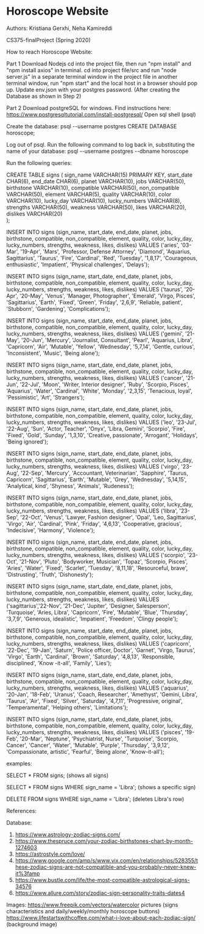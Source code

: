 # Horoscope Website

Authors: Kristiana Gerxhi, Neha Kamireddi

CS375-finalProject (Spring 2020) 

How to reach Horoscope Website:

Part 1
Download Nodejs
cd into the project file, then run "npm install" and "npm install axios" in terminal.
cd into project file/src and run "node server.js" in a separate terminal window
in the project file in another terminal window, run "npm start" and the local host in a browser should pop up.
Update env.json with your postgres password. (After creating the Database as shown in Step 2)


Part 2 
Download postgreSQL for windows. Find instructions here: https://www.postgresqltutorial.com/install-postgresql/
Open sql shell (psql)

Create the database:
psql --username postgres
CREATE DATABASE horoscope;

Log out of psql. Run the following command to log back in, substituting the name of your database:
psql --username postgres --dbname horoscope

Run the following queries:

CREATE TABLE signs (
    sign_name VARCHAR(15) PRIMARY KEY,
    start_date CHAR(6),
    end_date CHAR(6),
    planet VARCHAR(10),
    jobs VARCHAR(50),
    birthstone VARCHAR(10),
    compatible VARCHAR(50),
    non_compatible VARCHAR(50),
    element VARCHAR(5),
    quality VARCHAR(10),
    color VARCHAR(10),
    lucky_day VARCHAR(10),
    lucky_numbers VARCHAR(8),
    strengths VARCHAR(50),
    weakness VARCHAR(50),
    likes VARCHAR(20),
    dislikes VARCHAR(20)     
   );

INSERT INTO signs (sign_name, start_date, end_date, planet, jobs, birthstone, compatible, non_compatible, element, quality, color, lucky_day, lucky_numbers, strengths, weakness, likes, dislikes) VALUES ('aries', '03-Mar', '19-Apr', 'Mars',	'Professor, Defense Attorney', 'Diamond', 'Aquarius, Sagittarius', 'Taurus', 'Fire', 'Cardinal', 'Red', 'Tuesday', '1,8,17', 'Courageous, enthusiastic', 'Impatient', 'Physical challenges', 'Delays');

INSERT INTO signs (sign_name, start_date, end_date, planet, jobs, birthstone, compatible, non_compatible, element, quality, color, lucky_day, lucky_numbers, strengths, weakness, likes, dislikes) VALUES ('taurus', '20-Apr', '20-May', 'Venus', 'Manager, Photographer', 'Emerald', 'Virgo, Pisces', 'Sagittarius', 'Earth', 'Fixed', 'Green', 'Friday', '2,6,9', 'Reliable, patient', 'Stubborn', 'Gardening', 'Complications'); 

INSERT INTO signs (sign_name, start_date, end_date, planet, jobs, birthstone, compatible, non_compatible, element, quality, color, lucky_day, lucky_numbers, strengths, weakness, likes, dislikes) VALUES ('gemini', '21-May', '20-Jun', 'Mercury', 'Journalist, Consultant', 'Pearl', 'Aquarius, Libra', 'Capricorn', 'Air', 'Mutable', 'Yellow', 'Wednesday', '5,7,14', 'Gentle, curious', 'Inconsistent', 'Music', 'Being alone');

INSERT INTO signs (sign_name, start_date, end_date, planet, jobs, birthstone, compatible, non_compatible, element, quality, color, lucky_day, lucky_numbers, strengths, weakness, likes, dislikes) VALUES ('cancer', '21-Jun', '22-Jul', 'Moon', 'Writer, Interior designer', 'Ruby', 'Scorpio, Pisces', 'Aquarius', 'Water', 'Cardinal', 'White', 'Monday', '2,3,15', 'Tenacious, loyal', 'Pessimistic', 'Art', 'Strangers');

INSERT INTO signs (sign_name, start_date, end_date, planet, jobs, birthstone, compatible, non_compatible, element, quality, color, lucky_day, lucky_numbers, strengths, weakness, likes, dislikes) VALUES ('leo', '23-Jul', '22-Aug', 'Sun', 'Actor, Teacher', 'Onyx', 'Libra, Gemini', 'Scorpio', 'Fire', 'Fixed', 'Gold', 'Sunday', '1,3,10', 'Creative, passionate', 'Arrogant', 'Holidays', 'Being ignored'); 

INSERT INTO signs (sign_name, start_date, end_date, planet, jobs, birthstone, compatible, non_compatible, element, quality, color, lucky_day, lucky_numbers, strengths, weakness, likes, dislikes) VALUES ('virgo', '23-Aug', '22-Sep', 'Mercury', 'Accountant, Veterinarian', 'Sapphire', 'Taurus, Capricorn', 'Sagittarius', 'Earth', 'Mutable', 'Grey', 'Wednesday', '5,14,15',	'Analytical, kind', 'Shyness', 	'Animals', 'Rudeness'); 

INSERT INTO signs (sign_name, start_date, end_date, planet, jobs, birthstone, compatible, non_compatible, element, quality, color, lucky_day, lucky_numbers, strengths, weakness, likes, dislikes) VALUES ('libra',	'23-Sep', '22-Oct', 'Venus', 'Lawyer, Fashion designer', 'Opal', 'Leo, Sagittarius', 'Virgo', 'Air', 'Cardinal', 'Pink', 'Friday', '4,6,13', 'Cooperative, gracious', 'Indecisive', 'Harmony', 'Violence'); 

INSERT INTO signs (sign_name, start_date, end_date, planet, jobs, birthstone, compatible, non_compatible, element, quality, color, lucky_day, lucky_numbers, strengths, weakness, likes, dislikes) VALUES ('scorpio', '23-Oct',	'21-Nov', 'Pluto', 'Bodyworker, Musician', 'Topaz', 'Scorpio, Pisces', 'Aries', 'Water', 'Fixed', 'Scarlet', 'Tuesday', '8,11,18', 'Resourceful, brave', 'Distrusting', 'Truth', 'Dishonesty'); 

INSERT INTO signs (sign_name, start_date, end_date, planet, jobs, birthstone, compatible, non_compatible, element, quality, color, lucky_day, lucky_numbers, strengths, weakness, likes, dislikes) VALUES ('sagittarius','22-Nov', '21-Dec', 'Jupiter', 'Designer, Salesperson', 'Turquoise', 'Aries, Libra', 'Capricorn', 'Fire', 'Mutable', 'Blue', 'Thursday', '3,7,9', 'Generous, idealistic', 'Impatient', 'Freedom', 'Clingy people');

INSERT INTO signs (sign_name, start_date, end_date, planet, jobs, birthstone, compatible, non_compatible, element, quality, color, lucky_day, lucky_numbers, strengths, weakness, likes, dislikes) VALUES ('capricorn', '22-Dec', '19-Jan', 'Saturn', 'Police officer, Doctor', 'Garnet', 'Virgo, Taurus', 'Virgo', 'Earth', 'Cardinal', 'Brown', 'Saturday', '4,8,13', 'Responsible, disciplined', 'Know -it-all',	'Family', 'Lies');

INSERT INTO signs (sign_name, start_date, end_date, planet, jobs, birthstone, compatible, non_compatible, element, quality, color, lucky_day, lucky_numbers, strengths, weakness, likes, dislikes) VALUES ('aquarius', '20-Jan', '18-Feb', 'Uranus', 'Coach, Researcher', 'Amethyst', 'Gemini, Libra', 'Taurus', 'Air', 'Fixed', 'Silver', 'Saturday', '4,7,11', 'Progressive, original', 'Temperamental', 'Helping others', 'Limitations'); 

INSERT INTO signs (sign_name, start_date, end_date, planet, jobs, birthstone, compatible, non_compatible, element, quality, color, lucky_day, lucky_numbers, strengths, weakness, likes, dislikes) VALUES ('pisces', '19-Feb', '20-Mar', 'Neptune', 'Psychiatrist, Nurse', 'Turquoise', 'Scorpio, Cancer', 'Cancer', 'Water', 'Mutable', 'Purple', 'Thursday', '3,9,12', 'Compassionate, artistic', 'Fearful', 'Being alone', 'Know-it-all');

examples:

SELECT * FROM signs; (shows all signs)

SELECT * FROM signs WHERE sign_name = 'Libra'; (shows a specific sign)

DELETE FROM signs WHERE sign_name = 'Libra'; (deletes Libra's row)





References:

Database:
1. https://www.astrology-zodiac-signs.com/
2. https://www.thespruce.com/your-zodiac-birthstones-chart-by-month-1274603
3. https://astrostyle.com/love/
4. https://www.google.com/amp/s/www.vix.com/en/relationships/528355/these-zodiac-signs-are-not-compatible-and-you-probably-never-knew-it%3famp
5. https://www.bustle.com/life/the-most-compatible-astrological-signs-34576
6. https://www.allure.com/story/zodiac-sign-personality-traits-dates4

Images:
https://www.freepik.com/vectors/watercolor pictures (signs characteristics and daily/weekly/monthly horoscope buttons)
https://www.lifestartswithcoffee.com/what-i-love-about-each-zodiac-sign/  (background image)
